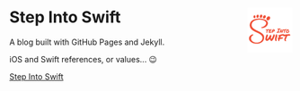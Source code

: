 # Step Into Swift <img src="assets/images/step_into_swift_logo.png?raw=true" align="right" />

A blog built with GitHub Pages and Jekyll.

iOS and Swift references, or values... :wink:

[Step Into Swift](https://stepintoswift.github.io/)
